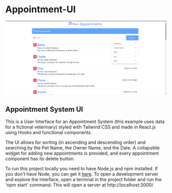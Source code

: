 # Appointment-UI

![Screenshot of the UI](Screenshots/UI.png)
## Appointment System UI
This is a User Interface for an Appointment System (this example uses data for a fictional veterinary) styled with Tailwind CSS and made in React.js using Hooks and functional components.

The UI allows for sorting (in ascending and descending order) and searching by the Pet Name, the Owner Name, and the Date. A collapsible widget for adding new appointments is provided, and every appointment component has its delete button.

To run this project locally you need to have Node.js and npm installed. If you don't have Node, you can get it [here](https://nodejs.org/en/).
To open a development server and explore the interface, open a terminal in the project folder and run the 'npm start' command. This will open a server at http://localhost:3000/


